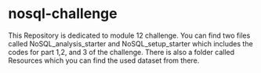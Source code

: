 # nosql-challenge

This Repository is dedicated to module 12 challenge. You can find two files called NoSQL_analysis_starter and NoSQL_setup_starter which includes the codes for part 1,2, and 3 of the challenge. There is also a folder called Resources which you can find the used dataset from there. 
